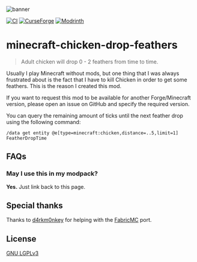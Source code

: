 ![banner](banner.svg)

[![CI](https://github.com/axelrindle/minecraft-chicken-drop-feathers/actions/workflows/ci.yml/badge.svg)](https://github.com/axelrindle/minecraft-chicken-drop-feathers/actions/workflows/ci.yml)
[![CurseForge](https://img.shields.io/badge/CurseForge-Download-f16436?logo=curseforge)](https://www.curseforge.com/minecraft/mc-mods/chicken-drop-feathers)
[![Modrinth](https://img.shields.io/badge/Modrinth-Download-1bd96a?logo=modrinth)](https://modrinth.com/mod/chicken-drop-feathers)

# minecraft-chicken-drop-feathers

> Adult chicken will drop 0 - 2 feathers from time to time.

Usually I play Minecraft without mods, but one thing that I was always frustrated
about is the fact that I have to kill Chicken in order to get some feathers.
This is the reason I created this mod.

If you want to request this mod to be available for another Forge/Minecraft version,
please open an issue on GitHub and specify the required version.

You can query the remaining amount of ticks until the next feather drop using the
following command:

```
/data get entity @e[type=minecraft:chicken,distance=..5,limit=1] FeatherDropTime
```

## FAQs

### May I use this in my modpack?

**Yes.** Just link back to this page.

## Special thanks

Thanks to [d4rkm0nkey](https://github.com/d4rkm0nkey) for helping with the [FabricMC](https://fabricmc.net/) port.

## License

[GNU LGPLv3](LICENSE)
